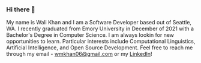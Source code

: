### Hi there 👋

My name is Wali Khan and I am a Software Developer based out of Seattle, WA. I recently graduated from Emory University in December of 2021 with a Bachelor's Degree in Computer Science. I am always lookin for new opportunities to learn. Particular interests include Computational Linguistics, Artificial Intelligence, and Open Source Development. Feel free to reach me through my email - wmkhan06@gmail.com or my <a href="https://www.linkedin.com/in/wali-khan-68238a205/">LinkedIn</a>!  


